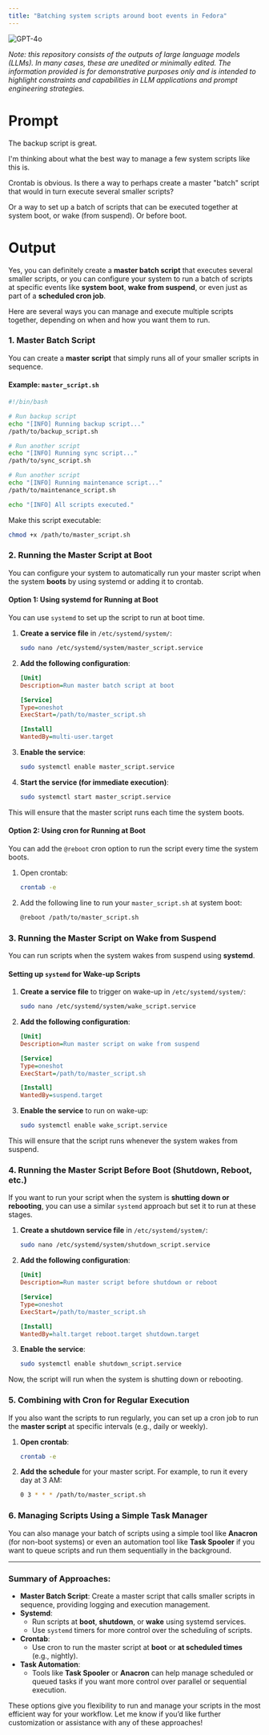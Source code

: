 ```yaml
---
title: "Batching system scripts around boot events in Fedora"
---
```

![GPT-4o](https://img.shields.io/badge/GPT--4o-3333FF?style=for-the-badge&logo=openai&logoColor=white)



*Note: this repository consists of the outputs of large language models (LLMs). In many cases, these are unedited or minimally edited. The information provided is for demonstrative purposes only and is intended to highlight constraints and capabilities in LLM applications and prompt engineering strategies.*


# Prompt

The backup script is great. 

I'm thinking about what the best way to manage a few system scripts like this is. 

Crontab is obvious. Is there a way to perhaps create a master "batch" script that would in turn execute several smaller scripts?

Or a way to set up a batch of scripts that can be executed together at system boot, or wake (from suspend). Or before boot.

# Output

Yes, you can definitely create a **master batch script** that executes several smaller scripts, or you can configure your system to run a batch of scripts at specific events like **system boot**, **wake from suspend**, or even just as part of a **scheduled cron job**.

Here are several ways you can manage and execute multiple scripts together, depending on when and how you want them to run.

### **1. Master Batch Script**

You can create a **master script** that simply runs all of your smaller scripts in sequence.

#### Example: `master_script.sh`

```bash
#!/bin/bash

# Run backup script
echo "[INFO] Running backup script..."
/path/to/backup_script.sh

# Run another script
echo "[INFO] Running sync script..."
/path/to/sync_script.sh

# Run another script
echo "[INFO] Running maintenance script..."
/path/to/maintenance_script.sh

echo "[INFO] All scripts executed."
```

Make this script executable:

```bash
chmod +x /path/to/master_script.sh
```

### **2. Running the Master Script at Boot**
You can configure your system to automatically run your master script when the system **boots** by using systemd or adding it to crontab.

#### Option 1: Using **systemd** for Running at Boot
You can use `systemd` to set up the script to run at boot time.

1. **Create a service file** in `/etc/systemd/system/`:

   ```bash
   sudo nano /etc/systemd/system/master_script.service
   ```

2. **Add the following configuration**:

   ```ini
   [Unit]
   Description=Run master batch script at boot

   [Service]
   Type=oneshot
   ExecStart=/path/to/master_script.sh

   [Install]
   WantedBy=multi-user.target
   ```

3. **Enable the service**:

   ```bash
   sudo systemctl enable master_script.service
   ```

4. **Start the service (for immediate execution)**:

   ```bash
   sudo systemctl start master_script.service
   ```

This will ensure that the master script runs each time the system boots.

#### Option 2: Using **cron** for Running at Boot

You can add the `@reboot` cron option to run the script every time the system boots.

1. Open crontab:

   ```bash
   crontab -e
   ```

2. Add the following line to run your `master_script.sh` at system boot:

   ```bash
   @reboot /path/to/master_script.sh
   ```

### **3. Running the Master Script on Wake from Suspend**
You can run scripts when the system wakes from suspend using **systemd**.

#### Setting up `systemd` for Wake-up Scripts

1. **Create a service file** to trigger on wake-up in `/etc/systemd/system/`:

   ```bash
   sudo nano /etc/systemd/system/wake_script.service
   ```

2. **Add the following configuration**:

   ```ini
   [Unit]
   Description=Run master script on wake from suspend

   [Service]
   Type=oneshot
   ExecStart=/path/to/master_script.sh

   [Install]
   WantedBy=suspend.target
   ```

3. **Enable the service** to run on wake-up:

   ```bash
   sudo systemctl enable wake_script.service
   ```

This will ensure that the script runs whenever the system wakes from suspend.

### **4. Running the Master Script Before Boot (Shutdown, Reboot, etc.)**

If you want to run your script when the system is **shutting down or rebooting**, you can use a similar `systemd` approach but set it to run at these stages.

1. **Create a shutdown service file** in `/etc/systemd/system/`:

   ```bash
   sudo nano /etc/systemd/system/shutdown_script.service
   ```

2. **Add the following configuration**:

   ```ini
   [Unit]
   Description=Run master script before shutdown or reboot

   [Service]
   Type=oneshot
   ExecStart=/path/to/master_script.sh

   [Install]
   WantedBy=halt.target reboot.target shutdown.target
   ```

3. **Enable the service**:

   ```bash
   sudo systemctl enable shutdown_script.service
   ```

Now, the script will run when the system is shutting down or rebooting.

### **5. Combining with Cron for Regular Execution**

If you also want the scripts to run regularly, you can set up a cron job to run the **master script** at specific intervals (e.g., daily or weekly).

1. **Open crontab**:

   ```bash
   crontab -e
   ```

2. **Add the schedule** for your master script. For example, to run it every day at 3 AM:

   ```bash
   0 3 * * * /path/to/master_script.sh
   ```

### **6. Managing Scripts Using a Simple Task Manager**

You can also manage your batch of scripts using a simple tool like **Anacron** (for non-boot systems) or even an automation tool like **Task Spooler** if you want to queue scripts and run them sequentially in the background.

---

### Summary of Approaches:

- **Master Batch Script**: Create a master script that calls smaller scripts in sequence, providing logging and execution management.
- **Systemd**:
  - Run scripts at **boot**, **shutdown**, or **wake** using systemd services.
  - Use `systemd` timers for more control over the scheduling of scripts.
- **Crontab**:
  - Use cron to run the master script at **boot** or **at scheduled times** (e.g., nightly).
- **Task Automation**:
  - Tools like **Task Spooler** or **Anacron** can help manage scheduled or queued tasks if you want more control over parallel or sequential execution.

These options give you flexibility to run and manage your scripts in the most efficient way for your workflow. Let me know if you’d like further customization or assistance with any of these approaches!